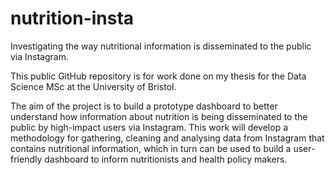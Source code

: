 # nutrition-insta
Investigating the way nutritional information is disseminated to the public via Instagram.


This public GitHub repository is for work done on my thesis for the Data Science MSc at the University of Bristol.

The aim of the project is to build a prototype dashboard to better understand how information about nutrition is being disseminated to the public by high-impact users via Instagram.
This work will develop a methodology for gathering, cleaning and analysing data from Instagram that contains nutritional information, which in turn can be used to build a user-friendly dashboard to inform nutritionists and health policy makers.
